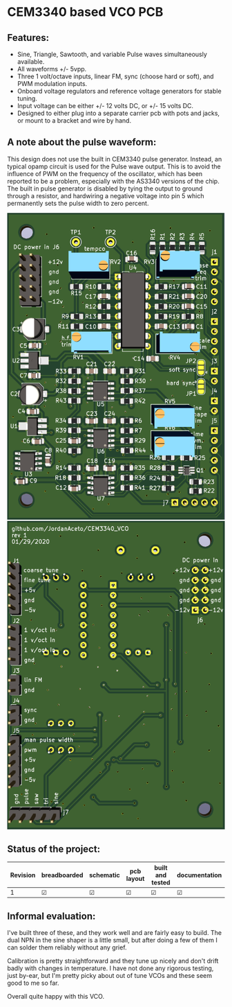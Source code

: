 
# CEM3340 based VCO PCB

## Features:
- Sine, Triangle, Sawtooth, and variable Pulse waves simultaneously available.
- All waveforms +/- 5vpp.
- Three 1 volt/octave inputs, linear FM, sync (choose hard or soft), and PWM modulation inputs.
- Onboard voltage regulators and reference voltage generators for stable tuning.
- Input voltage can be either +/- 12 volts DC, or +/- 15 volts DC.
- Designed to either plug into a separate carrier pcb with pots and jacks, or mount to a bracket and wire by hand. 


## A note about the pulse waveform:
 This design does not use the built in CEM3340 pulse generator. Instead, an typical opamp circuit is used for the Pulse wave output. This is to avoid the influence of PWM on the frequency of the oscillator, which has been reported to be a problem, especially with the AS3340 versions of the chip. The built in pulse generator is disabled by tying the output to ground through a resistor, and hardwiring a negative voltage into pin 5 which permanently sets the pulse width to zero percent.

![Alt text](./pics/pcb_front.png?raw=true "Title")  ![Alt text](./pics/pcb_rear.png?raw=true "Title") 

## Status of the project:

Revision | breadboarded | schematic | pcb layout | built and tested | documentation
---------|--------------|-----------|------------|------------------|---------------
1        | &#9745;      | &#9745;   | &#9745;    | &#9745;          | &#9745; 

## Informal evaluation:

I've built three of these, and they work well and are fairly easy to build. The dual NPN in the sine shaper is a little small, but after doing a few of them I can solder them reliably without any grief.

Calibration is pretty straightforward and they tune up nicely and don't drift badly with changes in temperature. I have not done any rigorous testing, just by-ear, but I'm pretty picky about out of tune VCOs and these seem good to me so far.

Overall quite happy with this VCO.
